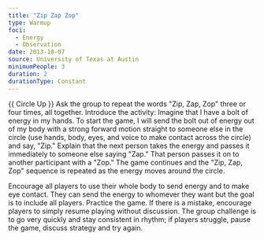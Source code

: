```yaml
---
title: "Zip Zap Zop"
type: Warmup
foci:
  - Energy
  - Observation
date: 2013-10-07
source: University of Texas at Austin
minimumPeople: 3
duration: 2
durationType: Constant
---
```


{{ Circle Up }}
Ask the group to repeat the words "Zip, Zap, Zop" three or four times, all together.
Introduce the activity: Imagine that I have a bolt of energy in my hands.
To start the game, I will send the bolt out of energy out of my body with a strong forward motion straight to someone else in the circle (use hands, body, eyes, and voice to make contact across the circle) and say, "Zip."
Explain that the next person takes the energy and passes it immediately to someone else saying "Zap."
That person passes it on to another participant with a "Zop."
The game continues and the "Zip, Zap, Zop" sequence is repeated as the energy moves around the circle.

Encourage all players to use their whole body to send energy and to make eye contact.
They can send the energy to whomever they want but the goal is to include all players. Practice the game.
If there is a mistake, encourage players to simply resume playing without discussion.
The group challenge is to go very quickly and stay consistent in rhythm; if players struggle, pause the game, discuss strategy and try again.
